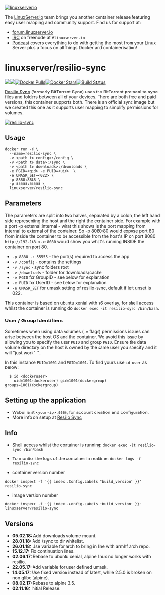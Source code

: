 [linuxserverurl]: https://linuxserver.io
[forumurl]: https://forum.linuxserver.io
[ircurl]: https://www.linuxserver.io/irc/
[podcasturl]: https://www.linuxserver.io/podcast/
[appurl]: https://www.resilio.com/individuals/
[hub]: https://hub.docker.com/r/linuxserver/resilio-sync/

[![linuxserver.io](https://raw.githubusercontent.com/linuxserver/docker-templates/master/linuxserver.io/img/linuxserver_medium.png)][linuxserverurl]

The [LinuxServer.io][linuxserverurl] team brings you another container release featuring easy user mapping and community support. Find us for support at:
* [forum.linuxserver.io][forumurl]
* [IRC][ircurl] on freenode at `#linuxserver.io`
* [Podcast][podcasturl] covers everything to do with getting the most from your Linux Server plus a focus on all things Docker and containerisation!

# linuxserver/resilio-sync
[![](https://images.microbadger.com/badges/version/linuxserver/resilio-sync.svg)](https://microbadger.com/images/linuxserver/resilio-sync "Get your own version badge on microbadger.com")[![](https://images.microbadger.com/badges/image/linuxserver/resilio-sync.svg)](https://microbadger.com/images/linuxserver/resilio-sync "Get your own image badge on microbadger.com")[![Docker Pulls](https://img.shields.io/docker/pulls/linuxserver/resilio-sync.svg)][hub][![Docker Stars](https://img.shields.io/docker/stars/linuxserver/resilio-sync.svg)][hub][![Build Status](https://ci.linuxserver.io/buildStatus/icon?job=Docker-Builders/x86-64/x86-64-resilio-sync)](https://ci.linuxserver.io/job/Docker-Builders/job/x86-64/job/x86-64-resilio-sync/)

[Resilio Sync][appurl] (formerly BitTorrent Sync) uses the BitTorrent protocol to sync files and folders between all of your devices. There are both free and paid versions, this container supports both.
There is an official sync image but we created this one as it supports user mapping to simplify permissions for volumes.

[![resilio-sync](https://www.resilio.com/img/individual/freeproduct.jpg)][appurl]


## Usage

```
docker run -d \
  --name=resilio-sync \
  -v <path to config>:/config \
  -v <path to data>:/sync \
  -v <path to downloads>:/downloads \
  -e PGID=<gid> -e PUID=<uid>  \
  -e UMASK_SET=<022> \
  -p 8888:8888 \
  -p 55555:55555 \
  linuxserver/resilio-sync
```

## Parameters

The parameters are split into two halves, separated by a colon, the left hand side representing the host and the right the container side. For example with a port -p external:internal - what this shows is the port mapping from internal to external of the container. So -p 8080:80 would expose port 80 from inside the container to be accessible from the host's IP on port 8080 `http://192.168.x.x:8080` would show you what's running INSIDE the container on port 80.

* `-p 8888 -p 55555` - the port(s) required to access the app
* `-v /config` - contains the settings
* `-v /sync` - sync folders root
* `-v /downloads` - folder for downloads/cache
* `-e PGID` for GroupID - see below for explanation
* `-e PUID` for UserID - see below for explanation
* `-e UMASK_SET` for umask setting of resilio-sync, default if left unset is 022.

This container is based on ubuntu xenial with s6 overlay, for shell access whilst the container is running do `docker exec -it resilio-sync /bin/bash`.

### User / Group Identifiers

Sometimes when using data volumes (`-v` flags) permissions issues can arise between the host OS and the container. We avoid this issue by allowing you to specify the user `PUID` and group `PGID`. Ensure the data volume directory on the host is owned by the same user you specify and it will "just work" ™.

In this instance `PUID=1001` and `PGID=1001`. To find yours use `id user` as below:

```
  $ id <dockeruser>
    uid=1001(dockeruser) gid=1001(dockergroup) groups=1001(dockergroup)
```

## Setting up the application

* Webui is at `<your-ip>:8888`, for account creation and configuration.
* More info on setup at [Resilio Sync][appurl]

## Info

* Shell access whilst the container is running: `docker exec -it resilio-sync /bin/bash`
* To monitor the logs of the container in realtime: `docker logs -f resilio-sync`

* container version number

`docker inspect -f '{{ index .Config.Labels "build_version" }}' resilio-sync`

* image version number

`docker inspect -f '{{ index .Config.Labels "build_version" }}' linuxserver/resilio-sync`

## Versions

+ **05.02.18:** Add downloads volume mount.
+ **28.01.18:** Add /sync to dir whitelist.
+ **26.01.18:** Use variable for arch to bring in line with armhf arch repo.
+ **15.12.17:** Fix continuation lines.
+ **02.06.17:** Rebase to ubuntu xenial, alpine linux no longer works with resilio.
+ **22.05.17:** Add variable for user defined umask.
+ **14.05.17:** Use fixed version instead of latest, while 2.5.0 is broken on non glibc (alpine).
+ **08.02.17:** Rebase to alpine 3.5.
+ **02.11.16:** Initial Release.
